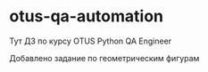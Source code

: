 # otus-qa-automation
Тут ДЗ по курсу OTUS Python QA Engineer

Добавлено задание по геометрическим фигурам

